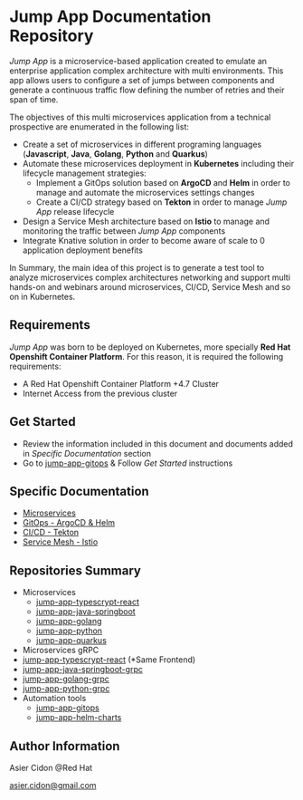 # Jump App Documentation Repository

*Jump App* is a microservice-based application created to emulate an enterprise application complex architecture with multi environments. This app allows users to configure a set of jumps between components and generate a continuous traffic flow defining the number of retries and their span of time.

The objectives of this multi microservices application from a technical prospective are enumerated in the following list:

- Create a set of microservices in different programing languages (**Javascript**, **Java**, **Golang**, **Python** and **Quarkus**)
- Automate these microservices deployment in **Kubernetes** including their lifecycle management strategies:
  - Implement a GitOps solution based on **ArgoCD** and **Helm** in order to manage and automate the microservices settings changes
  - Create a CI/CD strategy based on **Tekton** in order to manage *Jump App* release lifecycle
- Design a Service Mesh architecture based on **Istio** to manage and monitoring the traffic between *Jump App* components
- Integrate Knative solution in order to become aware of scale to 0 application deployment benefits 

In Summary, the main idea of this project is to generate a test tool to analyze microservices complex architectures networking and support multi hands-on and webinars around microservices, CI/CD, Service Mesh and so on in Kubernetes.

## Requirements

*Jump App* was born to be deployed on Kubernetes, more specially **Red Hat Openshift Container Platform**. For this reason, it is required the following requirements:

- A Red Hat Openshift Container Platform +4.7 Cluster
- Internet Access from the previous cluster

## Get Started

- Review the information included in this document and documents added in *Specific Documentation* section
- Go to [jump-app-gitops](https://github.com/acidonper/jump-app-gitops) & Follow *Get Started* instructions

## Specific Documentation

- [Microservices](./Microservices.md)
- [GitOps - ArgoCD & Helm](./GitOps.md)
- [CI/CD - Tekton](./CICD.md)
- [Service Mesh - Istio](./ServiceMesh.md)

## Repositories Summary

- Microservices
  - [jump-app-typescrypt-react](https://github.com/acidonper/jump-app-typescrypt-react)
  - [jump-app-java-springboot](https://github.com/acidonper/jump-app-java-springboot)
  - [jump-app-golang](https://github.com/acidonper/jump-app-golang)
  - [jump-app-python](https://github.com/acidonper/jump-app-python)
  - [jump-app-quarkus](https://github.com/acidonper/jump-app-quarkus)
 - Microservices gRPC
  - [jump-app-typescrypt-react](https://github.com/acidonper/jump-app-typescrypt-react) (*Same Frontend)
  - [jump-app-java-springboot-grpc](https://github.com/acidonper/jump-app-java-springboot-grpc)
  - [jump-app-golang-grpc](https://github.com/acidonper/jump-app-golang-grpc)
  - [jump-app-python-grpc](https://github.com/acidonper/jump-app-python-grpc)
- Automation tools
  - [jump-app-gitops](https://github.com/acidonper/jump-app-gitops)
  - [jump-app-helm-charts](https://github.com/acidonper/jump-app-helm-charts)

## Author Information

Asier Cidon @Red Hat

asier.cidon@gmail.com
